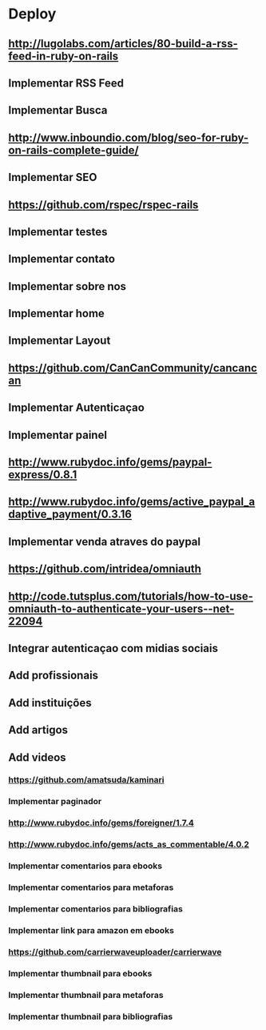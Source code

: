 # Deploy

## http://lugolabs.com/articles/80-build-a-rss-feed-in-ruby-on-rails
## Implementar RSS Feed 

## Implementar Busca

## http://www.inboundio.com/blog/seo-for-ruby-on-rails-complete-guide/
## Implementar SEO

## https://github.com/rspec/rspec-rails
## Implementar testes

## Implementar contato
## Implementar sobre nos
## Implementar home

## Implementar Layout

## https://github.com/CanCanCommunity/cancancan
## Implementar Autenticaçao
## Implementar painel

## http://www.rubydoc.info/gems/paypal-express/0.8.1
## http://www.rubydoc.info/gems/active_paypal_adaptive_payment/0.3.16
## Implementar venda atraves do paypal

## https://github.com/intridea/omniauth
## http://code.tutsplus.com/tutorials/how-to-use-omniauth-to-authenticate-your-users--net-22094
## Integrar autenticaçao com midias sociais

## Add profissionais
## Add instituições
## Add artigos
## Add videos

### https://github.com/amatsuda/kaminari
### Implementar paginador

### http://www.rubydoc.info/gems/foreigner/1.7.4
### http://www.rubydoc.info/gems/acts_as_commentable/4.0.2
### Implementar comentarios para ebooks
### Implementar comentarios para metaforas
### Implementar comentarios para bibliografias

### Implementar link para amazon em ebooks

### https://github.com/carrierwaveuploader/carrierwave
### Implementar thumbnail para ebooks
### Implementar thumbnail para metaforas
### Implementar thumbnail para bibliografias

